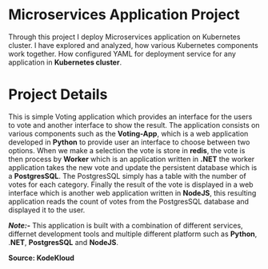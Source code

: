 # Microservices Application Project
Through this project I deploy Microservices application on Kubernetes cluster. I have explored and analyzed, how various Kubernetes components work together. How configured YAML for deployment service for any application in **Kubernetes cluster**.

# Project Details
This is simple Voting application which provides an interface for the users to vote and another interface to show the result. The application consists on various components such as the **Voting-App**, which is a web application developed in **Python** to provide user an interface to choose between two options. When we make a selection the vote is store in **redis**, the vote is then process by **Worker** which is an application written in **.NET** the worker application takes the new vote and update the persistent database which is a **PostgresSQL**. The PostgresSQL simply has a table with the number of votes for each category. Finally the result of the vote is displayed in a web interface which is another web application written in **NodeJS**, this resulting application reads the count of votes from the PostgresSQL database and displayed it to the user.

***Note:-*** This application is built with a combination of different services, differnet development tools and multiple different platform such as **Python**, .**NET**, **PostgresSQL** and **NodeJS**.

**Source: KodeKloud**
